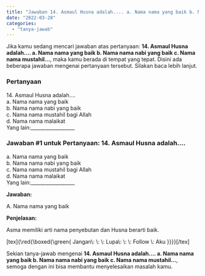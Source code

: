 ```yaml
---
title: "Jawaban 14. Asmaul Husna adalah.... a. Nama nama yang baik b. Nama nama nabi yang baik c. Nama nama mustahil..."
date: "2022-03-28"
categories: 
  - "tanya-jawab"
---
```


Jika kamu sedang mencari jawaban atas pertanyaan: **14\. Asmaul Husna adalah.... a. Nama nama yang baik b. Nama nama nabi yang baik c. Nama nama mustahil...**, maka kamu berada di tempat yang tepat. Disini ada beberapa jawaban mengenai pertanyaan tersebut. Silakan baca lebih lanjut.

### Pertanyaan

14\. Asmaul Husna adalah....  
a. Nama nama yang baik  
b. Nama nama nabi yang baik  
c. Nama nama mustahil bagi Allah  
d. Nama nama malaikat  
Yang lain:\_\_\_\_\_\_\_\_\_\_\_\_\_\_\_\_\_\_  

### Jawaban #1 untuk Pertanyaan: 14. Asmaul Husna adalah....  
a. Nama nama yang baik  
b. Nama nama nabi yang baik  
c. Nama nama mustahil bagi Allah  
d. Nama nama malaikat  
Yang lain:\_\_\_\_\_\_\_\_\_\_\_\_\_\_\_\_\_\_  

**Jawaban:**

A. Nama nama yang baik

**Penjelasan:**

Asma memiliki arti nama penyebutan dan Husna berarti baik.

\[tex\]{\\red{\\boxed{\\green{ Jangan\\: \\: \\: Lupa\\: \\: \\: Follow \\: Aku }}}}\[/tex\]

Sekian tanya-jawab mengenai **14\. Asmaul Husna adalah.... a. Nama nama yang baik b. Nama nama nabi yang baik c. Nama nama mustahil...**, semoga dengan ini bisa membantu menyelesaikan masalah kamu.
